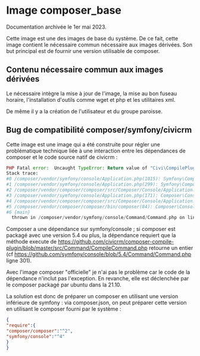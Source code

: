 # Image composer_base

Documentation archivée le 1er mai 2023.

Cette image est une des images de base du système. De ce fait, cette image contient le nécessaire commun nécessaire aux images dérivées. Son but principal est de fournir une version utilisable de composer.

## Contenu nécessaire commun aux images dérivées
Le nécessaire intègre la mise à jour de l'image, la mise au bon fuseau horaire, l'installation d'outils comme wget et php et les utilitaires xml.

De même il y a la création de l'utilisateur et du groupe paroisse.

## Bug de compatibilité composer/symfony/civicrm

Cette image est une image qui a été construite pour régler une problématique technique liée à une interaction entre les dépendances de composer et le code source natif de civicrm :

``` php
PHP Fatal error:  Uncaught TypeError: Return value of "Civi\CompilePlugin\Command\CompileCommand::execute()" must be of the type int, "null" returned. in /composer/vendor/symfony/console/Command/Command.php:301
Stack trace:
#0 /composer/vendor/symfony/console/Application.php(1015): Symfony\Component\Console\Command\Command->run()
#1 /composer/vendor/symfony/console/Application.php(299): Symfony\Component\Console\Application->doRunCommand()
#2 /composer/vendor/composer/composer/src/Composer/Console/Application.php(336): Symfony\Component\Console\Application->doRun()
#3 /composer/vendor/symfony/console/Application.php(171): Composer\Console\Application->doRun()
#4 /composer/vendor/composer/composer/src/Composer/Console/Application.php(131): Symfony\Component\Console\Application->run()
#5 /composer/vendor/composer/composer/bin/composer(84): Composer\Console\Application->run()
#6 {main}
  thrown in /composer/vendor/symfony/console/Command/Command.php on line 301

```

Composer a une dépendance sur symfony/console ; si composer est packagé avec une version 5.4 ou plus, la dépendance requiert que la méthode execute de  <https://github.com/civicrm/composer-compile-plugin/blob/master/src/Command/CompileCommand.php> retourne un entier (cf <https://github.com/symfony/console/blob/5.4/Command/Command.php> ligne 301).

Avec l'image composer "officielle" je n'ai pas le problème car le code de la dépendance n'inclut pas l'exception. En revanche, elle est déclenchée par le composer packagé par ubuntu dans la 21.10.

La solution est donc de préparer un composer en utilisant une version inférieure de symfony : via composer.json, on peut préparer cette version en utilisant le composer fourni par le système : 

``` json
{
"require":{
"composer/composer":"^2",
"symfony/console":"^4"
}
}
```

